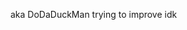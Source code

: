 aka DoDaDuckMan
trying to improve
idk


<!---
superducky43/superducky43 is a ✨ special ✨ repository because its `README.md` (this file) appears on your GitHub profile.
You can click the Preview link to take a look at your changes.
--->

